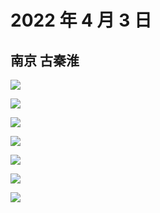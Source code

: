 # 2022 年 4 月 3 日

## 南京 古秦淮

![](http://r.photo.store.qq.com/psc?/V12to3FW3aSvFz/TmEUgtj9EK6.7V8ajmQrENIirX.q0IfG3mPm0nv8VJgGQM9GDJeGPk7bws2wXr1cQ.C2AEP00k2t08Op.bv8hk8Q8mLTL3cjLe4gsf6oisE!/r)

![](http://r.photo.store.qq.com/psc?/V12to3FW3aSvFz/TmEUgtj9EK6.7V8ajmQrENzbdo0KQLEW11LpW6lTQxuy9KZ9u5uFKjA6XYzt9lNQC.r6HNxMJQ2s6zELzi2FnSk7JRigD4Ptw1.YOA.F7Xc!/r)

![](http://r.photo.store.qq.com/psc?/V12to3FW3aSvFz/TmEUgtj9EK6.7V8ajmQrEMbYQH8lkiws*5rCIaE09i82RbcEMyrS1X07XrTaaND.gDnMNvR3DA5BnDq20ctXiEpoPfiOV.r8tn6abNfeeho!/r)

![](http://r.photo.store.qq.com/psc?/V12to3FW3aSvFz/TmEUgtj9EK6.7V8ajmQrEOXUfhd5wLFdhJSVsrZklBiAGeIEUXOeEGlNXQOK7RalSunBVlrWrT6YMzXRvUahNsGwoAzWZyYLWqNvMYhToCc!/r)

![](http://r.photo.store.qq.com/psc?/V12to3FW3aSvFz/TmEUgtj9EK6.7V8ajmQrEEVD5I.mx.ksdCvzl9kn9DNPRHvxjtqYW*Qt3myLkKvFqlaEgbHtrJ5vvW5zNUnuNe9mrKQSLPHfDEifX4DOx5o!/r)

![](http://r.photo.store.qq.com/psc?/V12to3FW3aSvFz/TmEUgtj9EK6.7V8ajmQrEKbrvnc81d7eFtAIKyCL13*7WTpTgJ642LyIVf9Shy3rmmACgKVaVcia8ExCah7wM4NwhxDFN1Mw7CZKc8tjOuQ!/r)

![](http://r.photo.store.qq.com/psc?/V12to3FW3aSvFz/TmEUgtj9EK6.7V8ajmQrED*moSJy..b1q8LunOMhmr.eQCbGlmYRCk3UGbcptbovbonNC7gMMHIaEommBE*PSvWrGgJlZJ3.CLcNRurwfYY!/r)
